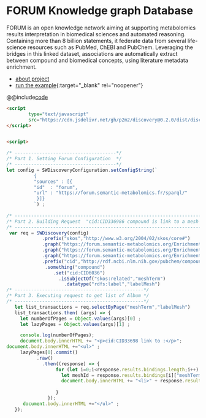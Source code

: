 # FORUM Knowledge graph Database

FORUM is an open knowledge network aiming at supporting metabolomics results interpretation in biomedical sciences and automated reasoning. Containing more than 8 billion statements, it federate data from several life-science resources such as PubMed, ChEBI and PubChem. Leveraging the bridges in this linked dataset, associations are automatically extract between compound and biomedical concepts, using literature metadata enrichment.

- [about project](https://forum-webapp.semantic-metabolomics.fr/#/about)
- [run the example](https://p2m2.github.io/discovery-tutorial-html-js/metabolomics/forum_example.html){:target="_blank" rel="noopener"}

@@include[code](https://p2m2.github.io/discovery-tutorial-html-js/metabolomics/forum_example.html)

<object data="https://p2m2.github.io/discovery-tutorial-html-js/metabolomics/forum_example.html" type="text/plain" width="1000px" height="800px">
</object>

```html
<script
        type="text/javascript"
        src="https://cdn.jsdelivr.net/gh/p2m2/discovery@0.2.0/dist/discovery-web.min.js">
</script>


<script>

/* -------------------------------------*/
/* Part 1. Setting Forum Configuration  */
/* -------------------------------------*/
let config = SWDiscoveryConfiguration.setConfigString(`
          {
          "sources" : [{
          "id"  : "forum",
          "url" : "https://forum.semantic-metabolomics.fr/sparql/"
           }]}
          `) ;
          
/* ------------------------------------------------------------------------*/
/* Part 2. Building Request  "cid:CID336986 compound is link to a mesh term" */
/* ------------------------------------------------------------------------*/
 var req = SWDiscovery(config)
             .prefix("skos","http://www.w3.org/2004/02/skos/core#")
             .graph("https://forum.semantic-metabolomics.org/EnrichmentAnalysis/CID_MESH/2020")
             .graph("https://forum.semantic-metabolomics.org/EnrichmentAnalysis/CHEBI_MESH/2020")
             .graph("https://forum.semantic-metabolomics.org/EnrichmentAnalysis/CHEMONT_MESH/2020")
             .prefix("cid","http://rdf.ncbi.nlm.nih.gov/pubchem/compound/")
              .something("compound")
                 .set("cid:CID6036")
                   .isSubjectOf("skos:related","meshTerm")
                     .datatype("rdfs:label","labelMesh")
/* -----------------------------------------------*/
/* Part 3. Executing request to get list of Album */
/* -----------------------------------------------*/
   let list_transactions = req.selectByPage("meshTerm","labelMesh")
   list_transactions.then( (args) => {
     let numberOfPages = Object.values(args)[0] ;
     let lazyPages = Object.values(args)[1] ;

     console.log(numberOfPages);
     document.body.innerHTML += "<p>cid:CID33698 link to :</p>";
document.body.innerHTML +="<ul>" ;
     lazyPages[0].commit()
           .raw()
             .then((response) => {
                  for (let i=0;i<response.results.bindings.length;i++) {
                    let meshId = response.results.bindings[i]["meshTerm"].value;
                    document.body.innerHTML += "<li>" + response.results.datatypes["labelMesh"][meshId][0].value + "</li>" ;
                
                  }
               });
      document.body.innerHTML +="</ul>" ;
   });
```

